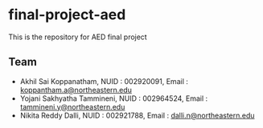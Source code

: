# final-project-aed
This is the repository for AED final project

## Team

- Akhil Sai Koppanatham, NUID : 002920091, Email : koppantham.a@northeastern.edu
- Yojani Sakhyatha Tammineni, NUID : 002964524, Email : tammineni.y@northeastern.edu
- Nikita Reddy Dalli, NUID : 002921788, Email : dalli.n@northeastern.edu
